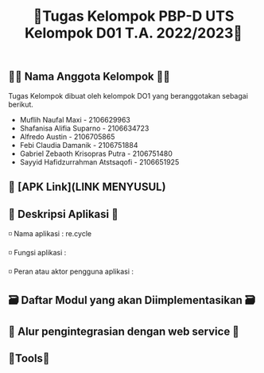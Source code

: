 <div align="center" style="padding-bottom: 10px">
<h1>🎐Tugas Kelompok PBP-D UTS Kelompok D01 T.A. 2022/2023🎐</h1>
</div>

## 🐱‍💻 Nama Anggota Kelompok 🐱‍💻
Tugas Kelompok dibuat oleh kelompok DO1 yang beranggotakan sebagai berikut.
- Muflih Naufal Maxi - 2106629963
- Shafanisa Alifia Suparno - 2106634723
- Alfredo Austin - 2106705865
- Febi Claudia Damanik - 2106751884
- Gabriel Zebaoth Krisopras Putra - 2106751480
- Sayyid Hafidzurrahman Atstsaqofi - 2106651925

## :rocket: [APK Link](LINK MENYUSUL)

## 📲 Deskripsi Aplikasi 📲
◽ Nama aplikasi : re.cycle

◽ Fungsi aplikasi : 

◽ Peran atau aktor pengguna aplikasi  :

## 🗃️ Daftar Modul yang akan Diimplementasikan 🗃️

## 💱 Alur pengintegrasian dengan web service 💱

## 🔰Tools🔰
